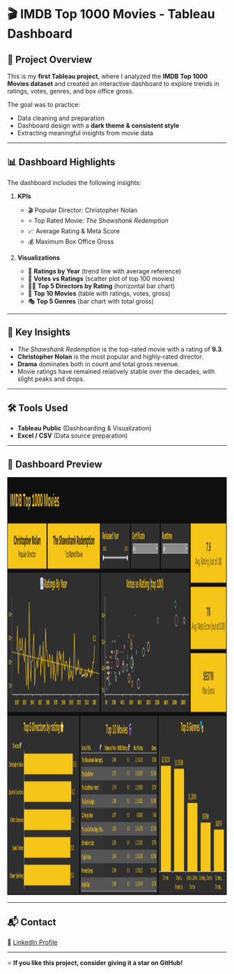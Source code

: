 # 🎬 IMDB Top 1000 Movies - Tableau Dashboard

## 📌 Project Overview
This is my **first Tableau project**, where I analyzed the **IMDB Top 1000 Movies dataset** and created an interactive dashboard to explore trends in ratings, votes, genres, and box office gross.

The goal was to practice:
- Data cleaning and preparation
- Dashboard design with a **dark theme & consistent style**
- Extracting meaningful insights from movie data

---

## 📊 Dashboard Highlights
The dashboard includes the following insights:

1. **KPIs**
   - 🎬 Popular Director: Christopher Nolan
   - ⭐ Top Rated Movie: *The Shawshank Redemption*
   - 📈 Average Rating & Meta Score
   - 💰 Maximum Box Office Gross

2. **Visualizations**
   - 📆 **Ratings by Year** (trend line with average reference)
   - 🔵 **Votes vs Ratings** (scatter plot of top 100 movies)
   - 👨‍🎬 **Top 5 Directors by Rating** (horizontal bar chart)
   - 🎥 **Top 10 Movies** (table with ratings, votes, gross)
   - 🎭 **Top 5 Genres** (bar chart with total gross)

---

## 🚀 Key Insights
- *The Shawshank Redemption* is the top-rated movie with a rating of **9.3**.  
- **Christopher Nolan** is the most popular and highly-rated director.  
- **Drama** dominates both in count and total gross revenue.  
- Movie ratings have remained relatively stable over the decades, with slight peaks and drops.  

---

## 🛠️ Tools Used
- **Tableau Public** (Dashboarding & Visualization)
- **Excel / CSV** (Data source preparation)

---

## 📸 Dashboard Preview
<img width="1857" height="958" alt="wildlife_observation_Dashboard" src="https://github.com/BCA-CODES/imdb-top-1000-movies-dashboard/blob/main/imdb_1000_movie_dashboard.png" />

---

## 📬 Contact
💼 [LinkedIn Profile](https://www.linkedin.com/in/dev-virani-a19452350/)

---

⭐ **If you like this project, consider giving it a star on GitHub!**
